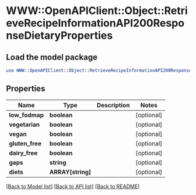 # WWW::OpenAPIClient::Object::RetrieveRecipeInformationAPI200ResponseDietaryProperties

## Load the model package
```perl
use WWW::OpenAPIClient::Object::RetrieveRecipeInformationAPI200ResponseDietaryProperties;
```

## Properties
Name | Type | Description | Notes
------------ | ------------- | ------------- | -------------
**low_fodmap** | **boolean** |  | [optional] 
**vegetarian** | **boolean** |  | [optional] 
**vegan** | **boolean** |  | [optional] 
**gluten_free** | **boolean** |  | [optional] 
**dairy_free** | **boolean** |  | [optional] 
**gaps** | **string** |  | [optional] 
**diets** | **ARRAY[string]** |  | [optional] 

[[Back to Model list]](../README.md#documentation-for-models) [[Back to API list]](../README.md#documentation-for-api-endpoints) [[Back to README]](../README.md)


